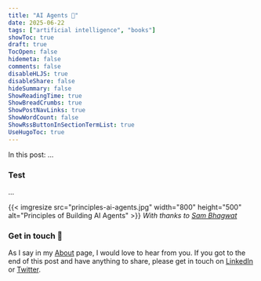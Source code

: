 ```yaml
---
title: "AI Agents 🤖"
date: 2025-06-22
tags: ["artificial intelligence", "books"]
showToc: true
draft: true
TocOpen: false
hidemeta: false
comments: false
disableHLJS: true
disableShare: false
hideSummary: false
ShowReadingTime: true
ShowBreadCrumbs: true
ShowPostNavLinks: true
ShowWordCount: false
ShowRssButtonInSectionTermList: true
UseHugoToc: true
---
```


In this post: ...

### Test
...

{{< imgresize src="principles-ai-agents.jpg" width="800" height="500" alt="Principles of Building AI Agents" >}}
_*With thanks to [Sam Bhagwat](https://www.linkedin.com/in/sambhagwat/)*_

### Get in touch 📧
As I say in my [About](../../about/) page, I would love to hear from you. If you got to the end of this post and have anything to share, please get in touch on [LinkedIn](https://www.linkedin.com/in/c-j-davies/) or [Twitter](https://x.com/c_davies21).
